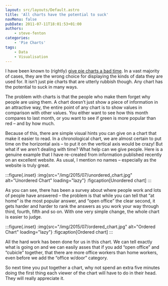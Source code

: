 ```yaml
---
layout: src/layouts/Default.astro
title: 'All charts have the potential to suck'
navMenu: false
pubDate: 2011-07-11T18:01:53+01:00
authors:
    - steve-fenton
categories:
    - 'Pie Charts'
tags:
    - Data
    - Visualisation
---
```


I have been known to (rightly) [give pie charts a bad time](/blog/2009/04/pie-charts-are-bad/). In a vast majority of cases, they are the wrong choice for displaying the kinds of data they are used for. It isn’t just pie charts that are utterly rubbish though. Any chart has the potential to suck in many ways.

The problem with charts is that the people who make them forget why people are using them. A chart doesn’t just show a piece of information in an attractive way, the entire point of any chart is to show values in comparison with other values. You either want to see how this month compares to last month, or you want to see if green is more popular than red – and by how much.

Because of this, there are simple visual hints you can give on a chart that make it easier to read. In a chronological chart, we are almost certain to put time on the horizontal axis – to put it on the vertical axis would be crazy! But what if we aren’t dealing with time? What help can we give people. Here is a genuine example that I have re-created from information published recently on an excellent website. As usual, I mention no names – especially as the website is truly great.

:::figure{.inset}
:img{src="/img/2015/07/unordered_chart.jpg" alt="Unordered Chart" loading="lazy"}
:figcaption[Unordered chart]
:::

As you can see, there has been a survey about where people work and lots of people have answered – the problem is that while you can tell that “at home” is the most popular answer, and “open office” the clear second, it gets harder and harder to rank the answers as you work your way through third, fourth, fifth and so on. With one very simple change, the whole chart is easier to judge.

:::figure{.inset}
:img{src="/img/2015/07/ordered_chart.jpg" alt="Ordered Chart" loading="lazy"}
:figcaption[Ordered chart]
:::

All the hard work has been done for us in this chart. We can tell exactly what is going on and we can easily asses that if you add “open office” and “cubicle” together, that there are more office workers than home workers, even before we add the “office w/door” category.

So next time you put together a chart, why not spend an extra five minutes doing the first thing each viewer of the chart will have to do in their head. They will really appreciate it.